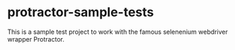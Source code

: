 # protractor-sample-tests
This is a sample test project to work with the famous selenenium webdriver wrapper Protractor.

